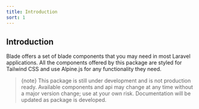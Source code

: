 ```yaml
---
title: Introduction
sort: 1
---
```


## Introduction

Blade offers a set of blade components that you may need in most Laravel applications. All the components offered by this package
are styled for Tailwind CSS and use Alpine.js for any functionality they need.

> {note} This package is still under development and is not production ready. Available components and api may change at any time
> without a major version change; use at your own risk. Documentation will be updated as package is developed.
